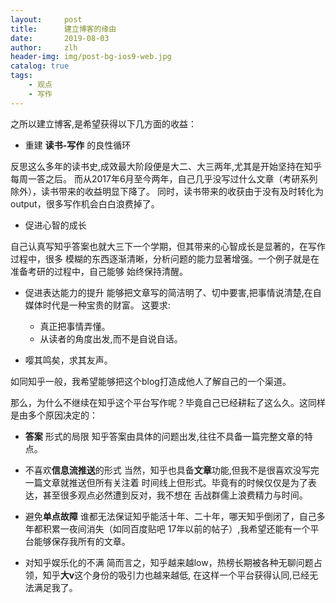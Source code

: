 ```yaml
---
layout:     post
title:      建立博客的缘由
date:       2019-08-03
author:     zlh
header-img: img/post-bg-ios9-web.jpg
catalog: true
tags:
    - 观点
    - 写作
---
```


之所以建立博客,是希望获得以下几方面的收益：

- 重建 **读书-写作** 的良性循环

反思这么多年的读书史,成效最大阶段便是大二、大三两年,尤其是开始坚持在知乎每周一答之后。
而从2017年6月至今两年，自己几乎没写过什么文章（考研系列除外），读书带来的收益明显下降了。
同时，读书带来的收获由于没有及时转化为output，很多写作机会白白浪费掉了。

- 促进心智的成长

自己认真写知乎答案也就大三下一个学期，但其带来的心智成长是显著的，在写作过程中，很多
模糊的东西逐渐清晰，分析问题的能力显著增强。一个例子就是在准备考研的过程中，自己能够
始终保持清醒。

- 促进表达能力的提升
能够把文章写的简洁明了、切中要害,把事情说清楚,在自媒体时代是一种宝贵的财富。
这要求:
    - 真正把事情弄懂。
    - 从读者的角度出发,而不是自说自话。

- 嘤其鸣矣，求其友声。

如同知乎一般，我希望能够把这个blog打造成他人了解自己的一个渠道。

那么，为什么不继续在知乎这个平台写作呢？毕竟自己已经耕耘了这么久。这同样是由多个原因决定的：

- **答案** 形式的局限
知乎答案由具体的问题出发,往往不具备一篇完整文章的特点。

- 不喜欢**信息流推送**的形式
当然，知乎也具备**文章**功能,但我不是很喜欢没写完一篇文章就推送但所有关注着
时间线上但形式。毕竟有的时候仅仅是为了表达，甚至很多观点必然遭到反对，我不想在
舌战群儒上浪费精力与时间。

- 避免**单点故障**
谁都无法保证知乎能活十年、二十年，哪天知乎倒闭了，自己多年都积累一夜间消失（如同百度贴吧
17年以前的帖子）,我希望还能有一个平台能够保存我所有的文章。

- 对知乎娱乐化的不满
简而言之，知乎越来越low，热榜长期被各种无聊问题占领，知乎**大v**这个身份的吸引力也越来越低,
在这样一个平台获得认同,已经无法满足我了。







